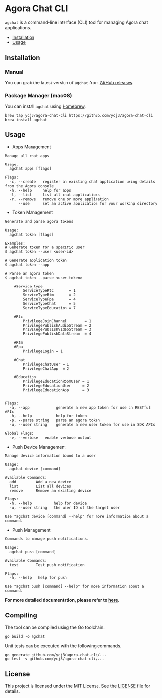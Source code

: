 # Agora Chat CLI

`agchat` is a command-line interface (CLI) tool for managing Agora chat applications.

- [Installation](#installation)
- [Usage](#Usage)

## Installation
### Manual
You can grab the latest version of `agchat` from [GitHub releases](https://github.com/ycj3/agora-chat-cli/releases).

### Package Manager (macOS)
You can install `agchat` using [Homebrew](https://brew.sh/).

```
brew tap ycj3/agora-chat-cli https://github.com/ycj3/agora-chat-cli
brew install agchat
```

## Usage
* Apps Management
```
Manage all chat apps

Usage:
  agchat apps [flags]

Flags:
  -c, --create   register an existing chat application using details from the Agora console
  -h, --help     help for apps
  -l, --list     list all chat applications
  -r, --remove   remove one or more application
      --use      set an active application for your working directory
```

* Token Management
```
Generate and parse agora tokens

Usage:
  agchat token [flags]

Examples:
# Generate token for a specific user
$ agchat token --user <user-id>

# Generate application token
$ agchat token --app

# Parse an agora token
$ agchat token --parse <user-token>

	#Service type
		ServiceTypeRtc       = 1
		ServiceTypeRtm       = 2
		ServiceTypeFpa       = 4
		ServiceTypeChat      = 5
		ServiceTypeEducation = 7

	#Rtc
		PrivilegeJoinChannel        = 1
		PrivilegePublishAudioStream = 2
		PrivilegePublishVideoStream = 3
		PrivilegePublishDataStream  = 4

	#Rtm
	#Fpa
		PrivilegeLogin = 1

	#Chat
		PrivilegeChatUser = 1
		PrivilegeChatApp  = 2

	#Education
		PrivilegeEducationRoomUser = 1
		PrivilegeEducationUser     = 2
		PrivilegeEducationApp      = 3


Flags:
  -a, --app            generate a new app token for use in RESTful APIs
  -h, --help           help for token
  -p, --parse string   parse an agora token
  -u, --user string    generate a new user token for use in SDK APIs

Global Flags:
  -v, --verbose   enable verbose output
```

* Push Device Management
```
Manage device information bound to a user

Usage:
  agchat device [command]

Available Commands:
  add         Add a new device
  list        List all devices
  remove      Remove an existing device

Flags:
  -h, --help          help for device
  -u, --user string   the user ID of the target user

Use "agchat device [command] --help" for more information about a command.
```

* Push Management
```
Commands to manage push notifications.

Usage:
  agchat push [command]

Available Commands:
  test        Test push notification

Flags:
  -h, --help   help for push

Use "agchat push [command] --help" for more information about a command.
```


**For more detailed documentation, please refer to [here](https://github.com/ycj3/agora-chat-cli/blob/main/docs/agchat.md).**

## Compiling
The tool can be compiled using the Go toolchain.
```
go build -o agchat
```
Unit tests can be executed with the following commands.
```
go generate github.com/ycj3/agora-chat-cli/...
go test -v github.com/ycj3/agora-chat-cli/...
```

## License

This project is licensed under the MIT License. See the [LICENSE](LICENSE) file for details.
